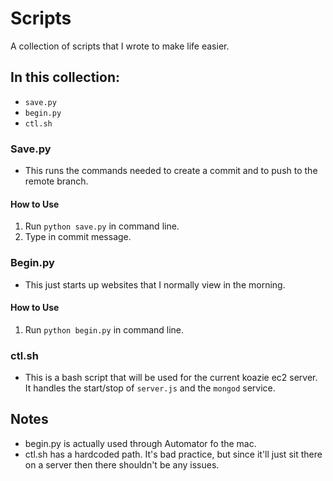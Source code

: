 # Scripts
A collection of scripts that I wrote to make life easier.

## In this collection:
* `save.py`
* `begin.py`
* `ctl.sh`

### Save.py
* This runs the commands needed to create a commit and to push to the remote branch.

#### How to Use
1. Run `python save.py` in command line.
2. Type in commit message.

### Begin.py
* This just starts up websites that I normally view in the morning.

#### How to Use
1. Run `python begin.py` in command line.

### ctl.sh
* This is a bash script that will be used for the current koazie ec2 server. It handles the start/stop of `server.js` and the `mongod` service.


## Notes
* begin.py is actually used through Automator fo the mac.
* ctl.sh has a hardcoded path. It's bad practice, but since it'll just sit there on a server then there shouldn't be any issues.
